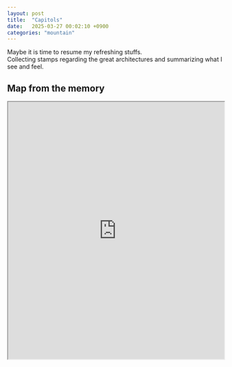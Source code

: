 ```yaml
---
layout: post
title:  "Capitols"
date:   2025-03-27 00:02:10 +0900
categories: "mountain"
---
```


Maybe it is time to resume my refreshing stuffs.  
Collecting stamps regarding the great architectures and summarizing what I see and feel.   

## Map from the memory  

<iframe src="https://hyoo14.github.io/my-map/map.html" width="100%" height="600"></iframe>


